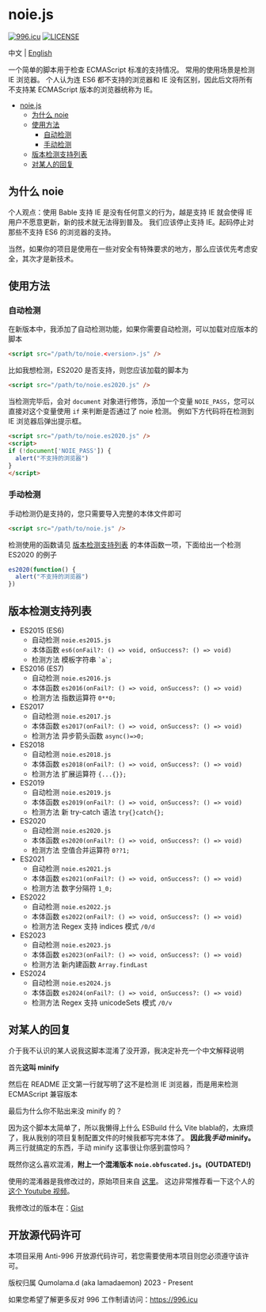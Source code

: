 # noie.js

[![996.icu](https://img.shields.io/badge/link-996.icu-red.svg)](https://996.icu)
[![LICENSE](https://img.shields.io/badge/license-Anti%20996-blue.svg)](https://github.com/996icu/996.ICU/blob/master/LICENSE)

中文 | [English](README-EN.MD)

一个简单的脚本用于检查 ECMAScript 标准的支持情况。
常用的使用场景是检测 IE 浏览器。
个人认为连 ES6 都不支持的浏览器和 IE 没有区别，因此后文将所有不支持某 ECMAScript 版本的浏览器统称为 IE。

- [noie.js](#noiejs)
  * [为什么 noie](#为什么-noie)
  * [使用方法](#使用方法)
    - [自动检测](#自动检测)
    - [手动检测](#手动检测)
  * [版本检测支持列表](#版本检测支持列表)
  * [对某人的回复](#对某人的回复)

## 为什么 noie
个人观点：使用 Bable 支持 IE 是没有任何意义的行为，越是支持 IE 就会使得 IE 用户不愿意更新，新的技术就无法得到普及。
我们应该停止支持 IE。起码停止对那些不支持 ES6 的浏览器的支持。

当然，如果你的项目是使用在一些对安全有特殊要求的地方，那么应该优先考虑安全，其次才是新技术。

## 使用方法

### 自动检测
在新版本中，我添加了自动检测功能，如果你需要自动检测，可以加载对应版本的脚本
```html
<script src="/path/to/noie.<version>.js" />
```

比如我想检测，ES2020 是否支持，则您应该加载的脚本为
```html
<script src="/path/to/noie.es2020.js" />
```

当检测完毕后，会对 `document` 对象进行修饰，添加一个变量 `NOIE_PASS`，您可以直接对这个变量使用 `if` 来判断是否通过了 noie 检测。
例如下方代码将在检测到 IE 浏览器后弹出提示框。

```html
<script src="/path/to/noie.es2020.js" />
<script>
if (!document['NOIE_PASS']) {
  alert("不支持的浏览器")
}
</script>
```
### 手动检测
手动检测仍是支持的，您只需要导入完整的本体文件即可
```html
<script src="/path/to/noie.js" />
```

检测使用的函数请见 [版本检测支持列表](#版本检测支持列表) 的本体函数一项，下面给出一个检测 ES2020 的例子

```javascript
es2020(function() {
  alert("不支持的浏览器")
})
```

## 版本检测支持列表

- ES2015 (ES6)
  + 自动检测 `noie.es2015.js`
  + 本体函数 `es6(onFail?: () => void, onSuccess?: () => void)` 
  + 检测方法 模板字符串 ``` `a`; ``` 
- ES2016 (ES7)
  + 自动检测 `noie.es2016.js`
  + 本体函数 `es2016(onFail?: () => void, onSuccess?: () => void)` 
  + 检测方法 指数运算符 ``` 0**0; ``` 
- ES2017
  + 自动检测 `noie.es2017.js`
  + 本体函数 `es2017(onFail?: () => void, onSuccess?: () => void)` 
  + 检测方法 异步箭头函数 ``` async()=>0; ``` 
- ES2018
  + 自动检测 `noie.es2018.js`
  + 本体函数 `es2018(onFail?: () => void, onSuccess?: () => void)` 
  + 检测方法 扩展运算符 ``` {...{}}; ``` 
- ES2019
  + 自动检测 `noie.es2019.js`
  + 本体函数 `es2019(onFail?: () => void, onSuccess?: () => void)` 
  + 检测方法 新 try-catch 语法 ``` try{}catch{}; ``` 
- ES2020
  + 自动检测 `noie.es2020.js`
  + 本体函数 `es2020(onFail?: () => void, onSuccess?: () => void)` 
  + 检测方法 空值合并运算符 ``` 0??1; ``` 
- ES2021
  + 自动检测 `noie.es2021.js`
  + 本体函数 `es2021(onFail?: () => void, onSuccess?: () => void)` 
  + 检测方法 数字分隔符 ``` 1_0; ``` 
- ES2022
  + 自动检测 `noie.es2022.js`
  + 本体函数 `es2022(onFail?: () => void, onSuccess?: () => void)` 
  + 检测方法 Regex 支持 indices 模式 ``` /0/d ``` 
- ES2023
  + 自动检测 `noie.es2023.js`
  + 本体函数 `es2023(onFail?: () => void, onSuccess?: () => void)` 
  + 检测方法 新内建函数 ``` Array.findLast ``` 
- ES2024
  + 自动检测 `noie.es2024.js`
  + 本体函数 `es2024(onFail?: () => void, onSuccess?: () => void)` 
  + 检测方法 Regex 支持 unicodeSets 模式 ``` /0/v ``` 

## 对某人的回复

介于我不认识的某人说我这脚本混淆了没开源，我决定补充一个中文解释说明

首先**这叫 minify**

然后在 README 正文第一行就写明了这不是检测 IE 浏览器，而是用来检测 ECMAScript 兼容版本

最后为什么你不贴出来没 minify 的？

因为这个脚本太简单了，所以我懒得上什么 ESBuild 什么 Vite blabla的，太麻烦了，我从我别的项目复制配置文件的时候我都写完本体了。
**因此我*手动* minify。**
两三行就搞定的东西，手动 minify 这事很让你感到震惊吗？

既然你这么喜欢混淆，**附上一个混淆版本 `noie.obfuscated.js`。(OUTDATED!)**

使用的混淆器是我修改过的，原始项目来自 [这里](https://github.com/lowbyteproductions/JavaScript-Is-Weird)。
这边非常推荐看一下这个人的 [这个 Youtube 视频](https://www.youtube.com/watch?v=sRWE5tnaxlI)。

我修改过的版本在：[Gist](https://gist.github.com/Lama3L9R/16e84970e357ed77d72b3fb02d7c5fce)

## 开放源代码许可

本项目采用 Anti-996 开放源代码许可，若您需要使用本项目则您必须遵守该许可。

版权归属 Qumolama.d (aka lamadaemon) 2023 - Present

如果您希望了解更多反对 996 工作制请访问：https://996.icu
